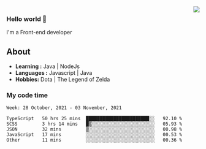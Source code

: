 <img align='right' src="https://github-readme-stats.vercel.app/api?username=jumodada&show_icons=true&theme=vue">

### Hello world 👋

I'm a Front-end developer 
    
## About
-  **Learning :** Java | NodeJs
-  **Languages :** Javascript | Java
-  **Hobbies:** Dota | The Legend of Zelda

### My code time

<!--START_SECTION:waka-->
```text
Week: 28 October, 2021 - 03 November, 2021

TypeScript   50 hrs 25 mins  ███████████████████████░░   92.10 % 
SCSS         3 hrs 14 mins   █▒░░░░░░░░░░░░░░░░░░░░░░░   05.93 % 
JSON         32 mins         ▒░░░░░░░░░░░░░░░░░░░░░░░░   00.98 % 
JavaScript   17 mins         ░░░░░░░░░░░░░░░░░░░░░░░░░   00.53 % 
Other        11 mins         ░░░░░░░░░░░░░░░░░░░░░░░░░   00.36 % 
```
<!--END_SECTION:waka-->
